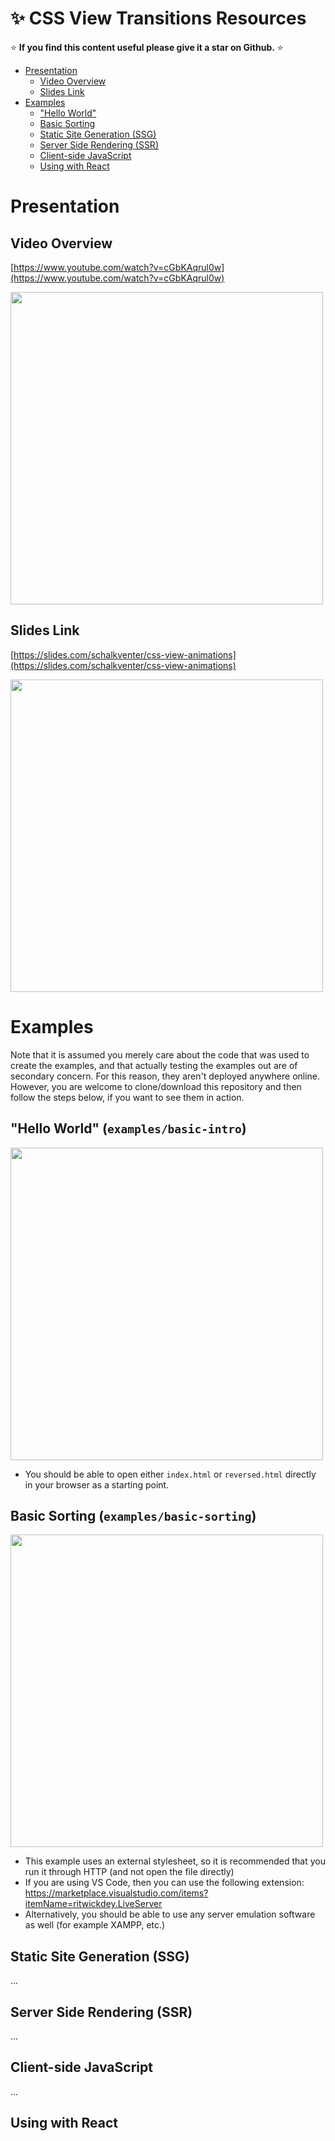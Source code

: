 <!-- omit in toc -->
# ✨ CSS View Transitions Resources

⭐ **If you find this content useful please give it a star on Github.** ⭐

- [Presentation](#presentation)
  - [Video Overview](#video-overview)
  - [Slides Link](#slides-link)
- [Examples](#examples)
  - ["Hello World"](#hello-world)
  - [Basic Sorting](#basic-sorting)
  - [Static Site Generation (SSG)](#static-site-generation-ssg)
  - [Server Side Rendering (SSR)](#server-side-rendering-ssr)
  - [Client-side JavaScript](#client-side-javascript)
  - [Using with React](#using-with-react)

# Presentation

## Video Overview

[https://www.youtube.com/watch?v=cGbKAqrul0w](https://www.youtube.com/watch?v=cGbKAqrul0w)

<a href="https://www.youtube.com/watch?v=cGbKAqrul0w">
  <img src="https://github.com/user-attachments/assets/dece5c8b-4d8f-424c-b530-9efb9b18775c" width="500">
</a>

## Slides Link

[https://slides.com/schalkventer/css-view-animations](https://slides.com/schalkventer/css-view-animations)

<a href="https://slides.com/schalkventer/css-view-animations">
  <img src="https://github.com/user-attachments/assets/c41a5c2b-2e93-47e4-9d36-3ca238871e48" width="500">
</a>


# Examples

Note that it is assumed you merely care about the code that was used to create the examples, and that actually testing the examples out are of secondary concern. For this reason, they aren't deployed anywhere online. However, you are welcome to clone/download this repository and then follow the steps below, if you want to see them in action.

## "Hello World" (`examples/basic-intro`)


<a href="https://github.com/schalkventer/css-view-transition-resources/tree/main/examples/basic-intro">
  <img src="https://github.com/user-attachments/assets/99555850-ed74-4ef3-9c1d-f6256bf3bc58" width="500">
</a>

- You should be able to open either `index.html` or `reversed.html` directly in your browser as a starting point.

## Basic Sorting (`examples/basic-sorting`)

<a href="https://github.com/schalkventer/css-view-transition-resources/tree/main/examples/basic-sorting">
  <img src="https://github.com/user-attachments/assets/a4bc8a23-63ff-4ed9-986b-134c06153d39" width="500">
</a>

- This example uses an external stylesheet, so it is recommended that you run it through HTTP (and not open the file directly)
- If you are using VS Code, then you can use the following extension: https://marketplace.visualstudio.com/items?itemName=ritwickdey.LiveServer
- Alternatively, you should be able to use any server emulation software as well (for example XAMPP, etc.)

## Static Site Generation (SSG)

...

## Server Side Rendering (SSR)

...

## Client-side JavaScript

...

## Using with React
